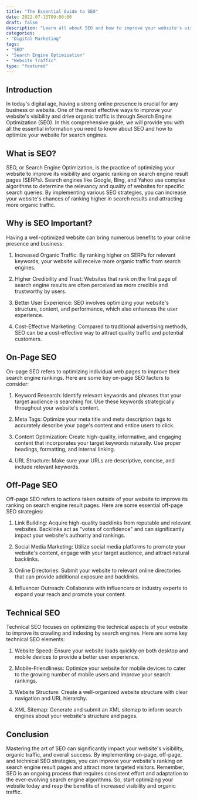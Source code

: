 ```yaml
---
title: "The Essential Guide to SEO"
date: 2022-07-15T09:00:00
draft: false
description: "Learn all about SEO and how to improve your website's visibility in search engine results."
categories:
- "Digital Marketing"
tags:
- "SEO"
- "Search Engine Optimization"
- "Website Traffic"
type: "featured"
---
```


## Introduction

In today's digital age, having a strong online presence is crucial for any business or website. One of the most effective ways to improve your website's visibility and drive organic traffic is through Search Engine Optimization (SEO). In this comprehensive guide, we will provide you with all the essential information you need to know about SEO and how to optimize your website for search engines.

## What is SEO?

SEO, or Search Engine Optimization, is the practice of optimizing your website to improve its visibility and organic ranking on search engine result pages (SERPs). Search engines like Google, Bing, and Yahoo use complex algorithms to determine the relevancy and quality of websites for specific search queries. By implementing various SEO strategies, you can increase your website's chances of ranking higher in search results and attracting more organic traffic.

## Why is SEO Important?

Having a well-optimized website can bring numerous benefits to your online presence and business:

1. Increased Organic Traffic: By ranking higher on SERPs for relevant keywords, your website will receive more organic traffic from search engines.

2. Higher Credibility and Trust: Websites that rank on the first page of search engine results are often perceived as more credible and trustworthy by users.

3. Better User Experience: SEO involves optimizing your website's structure, content, and performance, which also enhances the user experience.

4. Cost-Effective Marketing: Compared to traditional advertising methods, SEO can be a cost-effective way to attract quality traffic and potential customers.

## On-Page SEO

On-page SEO refers to optimizing individual web pages to improve their search engine rankings. Here are some key on-page SEO factors to consider:

1. Keyword Research: Identify relevant keywords and phrases that your target audience is searching for. Use these keywords strategically throughout your website's content.

2. Meta Tags: Optimize your meta title and meta description tags to accurately describe your page's content and entice users to click.

3. Content Optimization: Create high-quality, informative, and engaging content that incorporates your target keywords naturally. Use proper headings, formatting, and internal linking.

4. URL Structure: Make sure your URLs are descriptive, concise, and include relevant keywords.

## Off-Page SEO

Off-page SEO refers to actions taken outside of your website to improve its ranking on search engine result pages. Here are some essential off-page SEO strategies:

1. Link Building: Acquire high-quality backlinks from reputable and relevant websites. Backlinks act as "votes of confidence" and can significantly impact your website's authority and rankings.

2. Social Media Marketing: Utilize social media platforms to promote your website's content, engage with your target audience, and attract natural backlinks.

3. Online Directories: Submit your website to relevant online directories that can provide additional exposure and backlinks.

4. Influencer Outreach: Collaborate with influencers or industry experts to expand your reach and promote your content.

## Technical SEO

Technical SEO focuses on optimizing the technical aspects of your website to improve its crawling and indexing by search engines. Here are some key technical SEO elements:

1. Website Speed: Ensure your website loads quickly on both desktop and mobile devices to provide a better user experience.

2. Mobile-Friendliness: Optimize your website for mobile devices to cater to the growing number of mobile users and improve your search rankings.

3. Website Structure: Create a well-organized website structure with clear navigation and URL hierarchy.

4. XML Sitemap: Generate and submit an XML sitemap to inform search engines about your website's structure and pages.

## Conclusion

Mastering the art of SEO can significantly impact your website's visibility, organic traffic, and overall success. By implementing on-page, off-page, and technical SEO strategies, you can improve your website's ranking on search engine result pages and attract more targeted visitors. Remember, SEO is an ongoing process that requires consistent effort and adaptation to the ever-evolving search engine algorithms. So, start optimizing your website today and reap the benefits of increased visibility and organic traffic.
